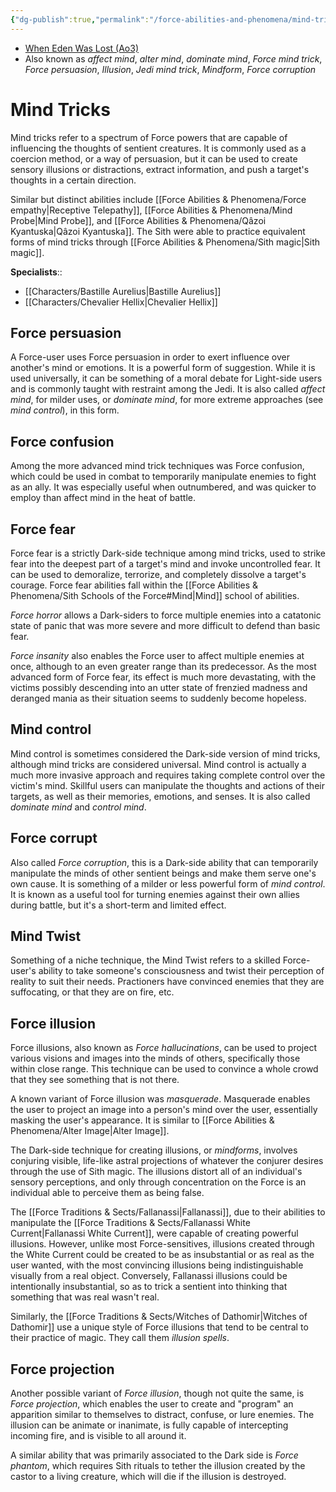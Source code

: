 ```yaml
---
{"dg-publish":true,"permalink":"/force-abilities-and-phenomena/mind-tricks/","tags":["universal","control","sense","alter","mind","forcepower"]}
---
```


- [When Eden Was Lost (Ao3)](https://archiveofourown.org/works/19334440/chapters/45992584)
- Also known as *affect mind*, *alter mind*, *dominate mind*, *Force mind trick*, *Force persuasion*, *Illusion*, *Jedi mind trick*, *Mindform*, *Force corruption*
# Mind Tricks
Mind tricks refer to a spectrum of Force powers that are capable of influencing the thoughts of sentient creatures. It is commonly used as a coercion method, or a way of persuasion, but it can be used to create sensory illusions or distractions, extract information, and push a target's thoughts in a certain direction. 

Similar but distinct abilities include [[Force Abilities & Phenomena/Force empathy\|Receptive Telepathy]], [[Force Abilities & Phenomena/Mind Probe\|Mind Probe]], and [[Force Abilities & Phenomena/Qâzoi Kyantuska\|Qâzoi Kyantuska]]. The Sith were able to practice equivalent forms of mind tricks through [[Force Abilities & Phenomena/Sith magic\|Sith magic]]. 

**Specialists**::
- [[Characters/Bastille Aurelius\|Bastille Aurelius]]
- [[Characters/Chevalier Hellix\|Chevalier Hellix]]
## Force persuasion
A Force-user uses Force persuasion in order to exert influence over another's mind or emotions. It is a powerful form of suggestion. While it is used universally, it can be something of a moral debate for Light-side users and is commonly taught with restraint among the Jedi. It is also called *affect mind*, for milder uses, or *dominate mind*, for more extreme approaches (see *mind control*), in this form.
## Force confusion
Among the more advanced mind trick techniques was Force confusion, which could be used in combat to temporarily manipulate enemies to fight as an ally. It was especially useful when outnumbered, and was quicker to employ than affect mind in the heat of battle.
## Force fear
Force fear is a strictly Dark-side technique among mind tricks, used to strike fear into the deepest part of a target's mind and invoke uncontrolled fear. It can be used to demoralize, terrorize, and completely dissolve a target's courage. Force fear abilities fall within the [[Force Abilities & Phenomena/Sith Schools of the Force#Mind\|Mind]] school of abilities. 

*Force horror* allows a Dark-siders to force multiple enemies into a catatonic state of panic that was more severe and more difficult to defend than basic fear. 

*Force insanity* also enables the Force user to affect multiple enemies at once, although to an even greater range than its predecessor. As the most advanced form of Force fear, its effect is much more devastating, with the victims possibly descending into an utter state of frenzied madness and deranged mania as their situation seems to suddenly become hopeless.
## Mind control
Mind control is sometimes considered the Dark-side version of mind tricks, although mind tricks are considered universal. Mind control is actually a much more invasive approach and requires taking complete control over the victim's mind. Skillful users can manipulate the thoughts and actions of their targets, as well as their memories, emotions, and senses. It is also called *dominate mind* and *control mind*.
## Force corrupt
Also called *Force corruption*, this is a Dark-side ability that can temporarily manipulate the minds of other sentient beings and make them serve one's own cause. It is something of a milder or less powerful form of *mind control*. It is known as a useful tool for turning enemies against their own allies during battle, but it's a short-term and limited effect.
## Mind Twist
Something of a niche technique, the Mind Twist refers to a skilled Force-user's ability to take someone's consciousness and twist their perception of reality to suit their needs. Practioners have convinced enemies that they are suffocating, or that they are on fire, etc. 
## Force illusion
Force illusions, also known as *Force hallucinations*, can be used to project various visions and images into the minds of others, specifically those within close range. This technique can be used to convince a whole crowd that they see something that is not there. 

A known variant of Force illusion was *masquerade*. Masquerade enables the user to project an image into a person's mind over the user, essentially masking the user's appearance. It is similar to [[Force Abilities & Phenomena/Alter Image\|Alter Image]].

The Dark-side technique for creating illusions, or *mindforms*, involves conjuring visible, life-like astral projections of whatever the conjurer desires through the use of Sith magic. The illusions distort all of an individual's sensory perceptions, and only through concentration on the Force is an individual able to perceive them as being false.

The [[Force Traditions & Sects/Fallanassi\|Fallanassi]], due to their abilities to manipulate the [[Force Traditions & Sects/Fallanassi White Current\|Fallanassi White Current]], were capable of creating powerful illusions. However, unlike most Force-sensitives, illusions created through the White Current could be created to be as insubstantial or as real as the user wanted, with the most convincing illusions being indistinguishable visually from a real object. Conversely, Fallanassi illusions could be intentionally insubstantial, so as to trick a sentient into thinking that something that was real wasn't real.

Similarly, the [[Force Traditions & Sects/Witches of Dathomir\|Witches of Dathomir]] use a unique style of Force illusions that tend to be central to their practice of magic. They call them *illusion spells*. 
## Force projection
Another possible variant of *Force illusion*, though not quite the same, is *Force projection*, which enables the user to create and "program" an apparition similar to themselves to distract, confuse, or lure enemies. The illusion can be animate or inanimate, is fully capable of intercepting incoming fire, and is visible to all around it.

A similar ability that was primarily associated to the Dark side is *Force phantom*, which requires Sith rituals to tether the illusion created by the castor to a living creature, which will die if the illusion is destroyed.